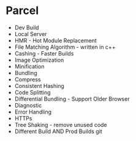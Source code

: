 # Parcel

- Dev Build
- Local Server
- HMR - Hot Module Replacement
- File Matching Algorithm - written in c++
- Cashing - Faster Builds
- Image Optimization
- Minification
- Bundling
- Compress
- Consistent Hashing
- Code Splitting
- Differential Bundling - Support Older Browser
- Diagnostic
- Error Handling
- HTTPs
- Tree Shaking - remove unused code
- Different Build AND Prod Builds
  git

